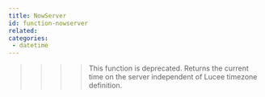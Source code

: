 ```yaml
---
title: NowServer
id: function-nowserver
related:
categories:
 - datetime
---
```


>>>> This function is deprecated. Returns the current time on the server independent of Lucee timezone definition.
